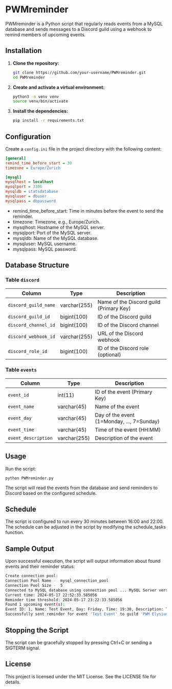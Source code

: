 # PWMreminder

PWMreminder is a Python script that regularly reads events from a MySQL database and sends messages to a Discord guild using a webhook to remind members of upcoming events.

## Installation

1. **Clone the repository:**

    ```bash
    git clone https://github.com/your-username/PWMreminder.git
    cd PWMreminder
    ```

2. **Create and activate a virtual environment:**

    ```bash
    python3 -m venv venv
    source venv/bin/activate 
    ```

3. **Install the dependencies:**

    ```bash
    pip install -r requirements.txt
    ```

## Configuration

Create a `config.ini` file in the project directory with the following content:

```ini
[general]
remind_time_before_start = 30
timezone = Europe/Zurich

[mysql]
mysqlhost = localhost
mysqlport = 3306
mysqldb = statsdatabase
mysqluser = dbuser
mysqlpass = dbpassword
```
- remind_time_before_start: Time in minutes before the event to send the reminder.
- timezone: Timezone, e.g., Europe/Zurich.
- mysqlhost: Hostname of the MySQL server.
- mysqlport: Port of the MySQL server.
- mysqldb: Name of the MySQL database.
- mysqluser: MySQL username.
- mysqlpass: MySQL password.

## Database Structure

### Table `discord`

| Column               | Type          | Description                                  |
|----------------------|---------------|----------------------------------------------|
| `discord_guild_name` | varchar(255)  | Name of the Discord guild (Primary Key)      |
| `discord_guild_id`   | bigint(100)   | ID of the Discord guild                      |
| `discord_channel_id` | bigint(100)   | ID of the Discord channel                    |
| `discord_webhook_id` | varchar(255)  | URL of the Discord webhook                   |
| `discord_role_id`    | bigint(100)   | ID of the Discord role (optional)            |

### Table `events`

| Column              | Type          | Description                                  |
|---------------------|---------------|----------------------------------------------|
| `event_id`          | int(11)       | ID of the event (Primary Key)                |
| `event_name`        | varchar(45)   | Name of the event                            |
| `event_day`         | varchar(45)   | Day of the event (1=Monday, ..., 7=Sunday)   |
| `event_time`        | varchar(45)   | Time of the event (HH:MM)                    |
| `event_description` | varchar(255)  | Description of the event                     |

## Usage
Run the script:

```
python PWMreminder.py
```
The script will read the events from the database and send reminders to Discord based on the configured schedule.

## Schedule
The script is configured to run every 30 minutes between 16:00 and 22:00. The schedule can be adjusted in the script by modifying the schedule_tasks function.

## Sample Output
Upon successful execution, the script will output information about found events and their reminder status:

```bash
Create connection pool:
Connection Pool Name -  mysql_connection_pool
Connection Pool Size -  5
Connected to MySQL database using connection pool ... MySQL Server version on  5.5.5-10.6.16-MariaDB-0ubuntu0.22.04.1
Current time: 2024-05-17 22:52:33.585056
Reminder time threshold: 2024-05-17 23:22:33.585056
Found 1 upcoming event(s):
Event ID: 1, Name: Test Event, Day: Friday, Time: 19:30, Description: Test Description
Successfully sent reminder for event 'Test Event' to guild 'PWM Elysium'
```

## Stopping the Script
The script can be gracefully stopped by pressing Ctrl+C or sending a SIGTERM signal.

## License
This project is licensed under the MIT License. See the LICENSE file for details.

